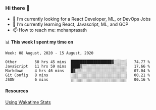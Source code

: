 ### Hi there 👋

- 🔭 I’m currently looking for a React Developer, ML, or DevOps Jobs
- 🌱 I’m currently learning React, Javascript, ML, and GCP
- 📫 How to reach me: mohanprasath

📊 **This week I spent my time on**
<!--START_SECTION:waka-->
```text
Week: 08 August, 2020 - 15 August, 2020

Other        50 hrs 45 mins  ██████████████████▓░░░░░░   74.77 % 
JavaScript   11 hrs 59 mins  ████▒░░░░░░░░░░░░░░░░░░░░   17.66 % 
Markdown     4 hrs 46 mins   █▓░░░░░░░░░░░░░░░░░░░░░░░   07.04 % 
Git Config   8 mins          ░░░░░░░░░░░░░░░░░░░░░░░░░   00.21 % 
JSON         6 mins          ░░░░░░░░░░░░░░░░░░░░░░░░░   00.16 % 
```
<!--END_SECTION:waka-->

#### Resources
[Using Wakatime Stats](https://github.com/marketplace/actions/waka-readme)
